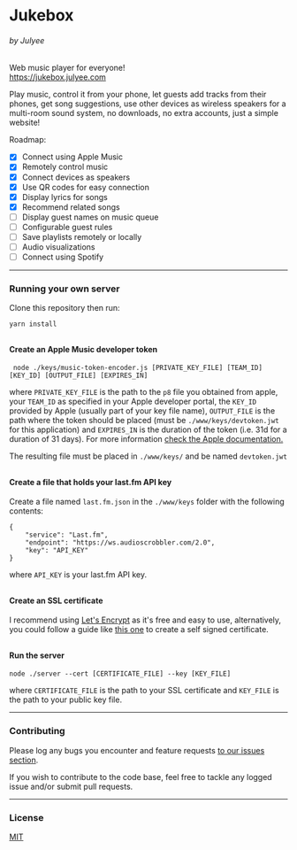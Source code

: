 # Jukebox
###### by  Julyee

Web music player for everyone!  
https://jukebox.julyee.com

Play music, control it from your phone, let guests add tracks from their phones, get song suggestions, use other devices as wireless speakers for a multi-room sound system, no downloads, no extra accounts, just a simple website!

Roadmap:  
- [x] Connect using Apple Music
- [x] Remotely control music
- [x] Connect devices as speakers
- [x] Use QR codes for easy connection
- [x] Display lyrics for songs
- [x] Recommend related songs
- [ ] Display guest names on music queue
- [ ] Configurable guest rules
- [ ] Save playlists remotely or locally
- [ ] Audio visualizations
- [ ] Connect using Spotify

---
### Running your own server

Clone this repository then run:
```
yarn install
```

##
#### Create an Apple Music developer token

```
 node ./keys/music-token-encoder.js [PRIVATE_KEY_FILE] [TEAM_ID] [KEY_ID] [OUTPUT_FILE] [EXPIRES_IN]
```
where `PRIVATE_KEY_FILE` is the path to the `p8` file you obtained from apple, your `TEAM_ID` as specified in your Apple developer portal, the `KEY_ID` provided by Apple (usually part of your key file name), `OUTPUT_FILE` is the path where the token should be placed (must be `./www/keys/devtoken.jwt` for this application) and `EXPIRES_IN` is the duration of the token (i.e. 31d for a duration of 31 days). For more information [check the Apple documentation.](https://developer.apple.com/documentation/applemusicapi/getting_keys_and_creating_tokens)

The resulting file must be placed in `./www/keys/` and be named `devtoken.jwt`

##
#### Create a file that holds your last.fm API key

Create a file named `last.fm.json` in the `./www/keys` folder with the following contents:
```
{
    "service": "Last.fm",
    "endpoint": "https://ws.audioscrobbler.com/2.0",
    "key": "API_KEY"
}

```
where `API_KEY` is your last.fm API key.

##
#### Create an SSL certificate

I recommend using [Let's Encrypt](https://letsencrypt.org/) as it's free and easy to use, alternatively, you could follow a guide like [this one](https://help.ubuntu.com/lts/serverguide/certificates-and-security.html.en) to create a self signed certificate.

##
#### Run the server

```
node ./server --cert [CERTIFICATE_FILE] --key [KEY_FILE]
```
where `CERTIFICATE_FILE` is the path to your SSL certificate and `KEY_FILE` is the path to your public key file.

---
### Contributing

Please log any bugs you encounter and feature requests [to our issues section](https://github.com/Julyee/Jukebox/issues).

If you wish to contribute to the code base, feel free to tackle any logged issue and/or submit pull requests.

---
### License

[MIT](https://raw.githubusercontent.com/Julyee/Jukebox/master/LICENSE)
